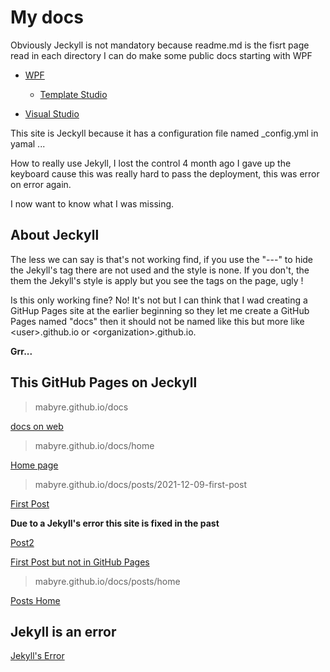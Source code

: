 # My docs

Obviously Jeckyll is not mandatory because readme.md is the fisrt page read in each directory I can do make some public docs starting with WPF

- [WPF](https://github.com/mabyre/docs/tree/master/WPF)

  - [Template Studio](https://github.com/mabyre/docs/blob/master/WPF/TemplateStudio.md)

- [Visual Studio](https://github.com/mabyre/docs/tree/master/VisualStudio)

This site is Jeckyll because it has a configuration file named _config.yml in yamal ...

How to really use Jekyll, I lost the control 4 month ago I gave up the keyboard cause this was really hard to pass the deployment, this was error on error again.

I now want to know what I was missing.

## About Jeckyll

The less we can say is that's not working find, if you use the "---" to hide the Jekyll's tag there are not used and the style is none. If you don't, the them the Jekyll's style is apply but you see the tags on the page, ugly !

Is this only working fine? No! It's not but I can think that I wad creating a GitHup Pages site at the earlier beginning so they let me create a GitHub Pages named "docs" then it should not be named like this but more like <user\>.github.io or <organization\>.github.io.

**Grr...**

## This GitHub Pages on Jeckyll

> mabyre.github.io/docs

[docs on web](https://mabyre.github.io/docs)

> mabyre.github.io/docs/home

[Home page](https://mabyre.github.io/docs/home)

> mabyre.github.io/docs/posts/2021-12-09-first-post

[First Post](https://mabyre.github.io/docs/posts/2021-12-09-first-post)

**Due to a Jekyll's error this site is fixed in the past**

[Post2](https://mabyre.github.io/docs/posts/2022-07-21-post2)

[First Post but not in GitHub Pages](https://github.com/mabyre/docs/blob/fe1b0c1edac821adf740c823f23428e27741b96d/posts/2021-12-09-first-post.md)

> mabyre.github.io/docs/posts/home

[Posts Home](https://mabyre.github.io/docs/posts/home)

## Jekyll is an error

[Jekyll's Error](https://mabyre.github.io/error)
